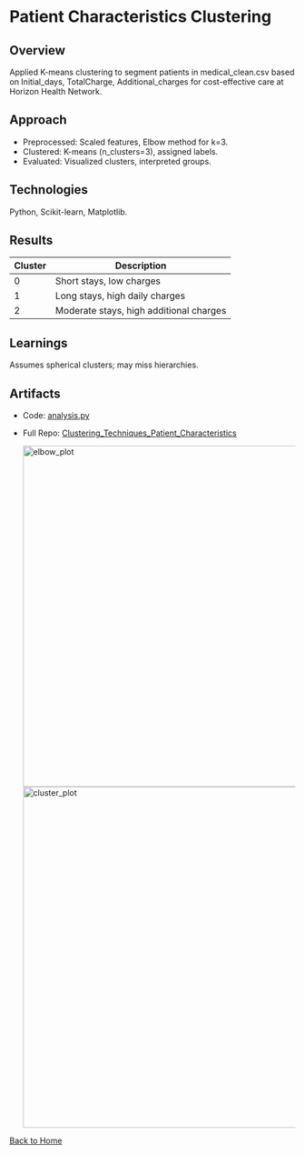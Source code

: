 # Patient Characteristics Clustering

## Overview
Applied K-means clustering to segment patients in medical_clean.csv based on Initial_days, TotalCharge, Additional_charges for cost-effective care at Horizon Health Network.

## Approach
- Preprocessed: Scaled features, Elbow method for k=3.
- Clustered: K-means (n_clusters=3), assigned labels.
- Evaluated: Visualized clusters, interpreted groups.

## Technologies
Python, Scikit-learn, Matplotlib.

## Results
| Cluster         | Description                        |
|-----------------|------------------------------------|
| 0               | Short stays, low charges           |
| 1               | Long stays, high daily charges     |
| 2               | Moderate stays, high additional charges |

## Learnings
Assumes spherical clusters; may miss hierarchies.

## Artifacts
- Code: [analysis.py](../Clustering_Techniques_Patient_Characteristics/analysis.py)
- Full Repo: [Clustering_Techniques_Patient_Characteristics](../Clustering_Techniques_Patient_Characteristics)

   <img width="800" height="600" alt="elbow_plot" src="https://github.com/user-attachments/assets/b70481dd-4241-4d53-afce-3227fdb83e84" />

  <img width="800" height="600" alt="cluster_plot" src="https://github.com/user-attachments/assets/bea27847-52f2-4944-beaa-ada9b3a9528c" />


[Back to Home](/)
